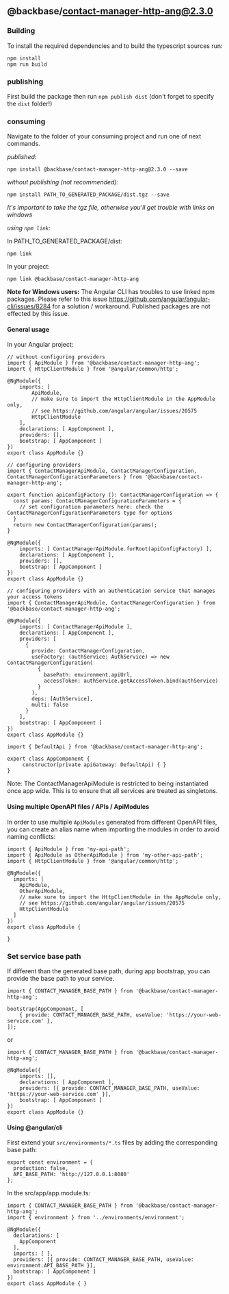 ## @backbase/contact-manager-http-ang@2.3.0

### Building

To install the required dependencies and to build the typescript sources run:
```
npm install
npm run build
```

### publishing

First build the package then run ```npm publish dist``` (don't forget to specify the `dist` folder!)

### consuming

Navigate to the folder of your consuming project and run one of next commands.

_published:_

```
npm install @backbase/contact-manager-http-ang@2.3.0 --save
```

_without publishing (not recommended):_

```
npm install PATH_TO_GENERATED_PACKAGE/dist.tgz --save
```

_It's important to take the tgz file, otherwise you'll get trouble with links on windows_

_using `npm link`:_

In PATH_TO_GENERATED_PACKAGE/dist:
```
npm link
```

In your project:
```
npm link @backbase/contact-manager-http-ang
```

__Note for Windows users:__ The Angular CLI has troubles to use linked npm packages.
Please refer to this issue https://github.com/angular/angular-cli/issues/8284 for a solution / workaround.
Published packages are not effected by this issue.


#### General usage

In your Angular project:


```
// without configuring providers
import { ApiModule } from '@backbase/contact-manager-http-ang';
import { HttpClientModule } from '@angular/common/http';

@NgModule({
    imports: [
        ApiModule,
        // make sure to import the HttpClientModule in the AppModule only,
        // see https://github.com/angular/angular/issues/20575
        HttpClientModule
    ],
    declarations: [ AppComponent ],
    providers: [],
    bootstrap: [ AppComponent ]
})
export class AppModule {}
```

```
// configuring providers
import { ContactManagerApiModule, ContactManagerConfiguration, ContactManagerConfigurationParameters } from '@backbase/contact-manager-http-ang';

export function apiConfigFactory (): ContactManagerConfiguration => {
  const params: ContactManagerConfigurationParameters = {
    // set configuration parameters here: check the ContactManagerConfigurationParameters type for options
  }
  return new ContactManagerConfiguration(params);
}

@NgModule({
    imports: [ ContactManagerApiModule.forRoot(apiConfigFactory) ],
    declarations: [ AppComponent ],
    providers: [],
    bootstrap: [ AppComponent ]
})
export class AppModule {}
```

```
// configuring providers with an authentication service that manages your access tokens
import { ContactManagerApiModule, ContactManagerConfiguration } from '@backbase/contact-manager-http-ang';

@NgModule({
    imports: [ ContactManagerApiModule ],
    declarations: [ AppComponent ],
    providers: [
      {
        provide: ContactManagerConfiguration,
        useFactory: (authService: AuthService) => new ContactManagerConfiguration(
          {
            basePath: environment.apiUrl,
            accessToken: authService.getAccessToken.bind(authService)
          }
        ),
        deps: [AuthService],
        multi: false
      }
    ],
    bootstrap: [ AppComponent ]
})
export class AppModule {}
```

```
import { DefaultApi } from '@backbase/contact-manager-http-ang';

export class AppComponent {
	 constructor(private apiGateway: DefaultApi) { }
}
```

Note: The ContactManagerApiModule is restricted to being instantiated once app wide.
This is to ensure that all services are treated as singletons.

#### Using multiple OpenAPI files / APIs / ApiModules
In order to use multiple `ApiModules` generated from different OpenAPI files,
you can create an alias name when importing the modules
in order to avoid naming conflicts:
```
import { ApiModule } from 'my-api-path';
import { ApiModule as OtherApiModule } from 'my-other-api-path';
import { HttpClientModule } from '@angular/common/http';

@NgModule({
  imports: [
    ApiModule,
    OtherApiModule,
    // make sure to import the HttpClientModule in the AppModule only,
    // see https://github.com/angular/angular/issues/20575
    HttpClientModule
  ]
})
export class AppModule {

}
```


### Set service base path
If different than the generated base path, during app bootstrap, you can provide the base path to your service.

```
import { CONTACT_MANAGER_BASE_PATH } from '@backbase/contact-manager-http-ang';

bootstrap(AppComponent, [
    { provide: CONTACT_MANAGER_BASE_PATH, useValue: 'https://your-web-service.com' },
]);
```
or

```
import { CONTACT_MANAGER_BASE_PATH } from '@backbase/contact-manager-http-ang';

@NgModule({
    imports: [],
    declarations: [ AppComponent ],
    providers: [{ provide: CONTACT_MANAGER_BASE_PATH, useValue: 'https://your-web-service.com' }],
    bootstrap: [ AppComponent ]
})
export class AppModule {}
```


#### Using @angular/cli
First extend your `src/environments/*.ts` files by adding the corresponding base path:

```
export const environment = {
  production: false,
  API_BASE_PATH: 'http://127.0.0.1:8080'
};
```

In the src/app/app.module.ts:
```
import { CONTACT_MANAGER_BASE_PATH } from '@backbase/contact-manager-http-ang';
import { environment } from '../environments/environment';

@NgModule({
  declarations: [
    AppComponent
  ],
  imports: [ ],
  providers: [{ provide: CONTACT_MANAGER_BASE_PATH, useValue: environment.API_BASE_PATH }],
  bootstrap: [ AppComponent ]
})
export class AppModule { }
```
